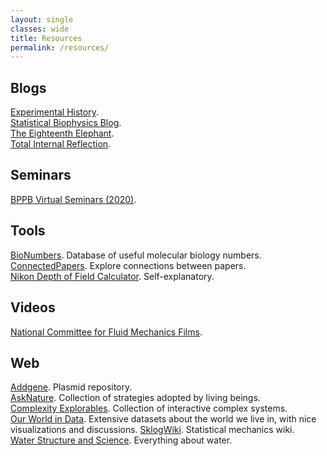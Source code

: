 ```yaml
---
layout: single
classes: wide
title: Resources
permalink: /resources/
---
```


## Blogs
[Experimental History](https://experimentalhistory.substack.com/). \
[Statistical Biophysics Blog](http://statisticalbiophysicsblog.org/). \
[The Eighteenth Elephant](https://eighteenthelephant.com/). \
[Total Internal Reflection](https://totalinternalreflectionblog.com/). 

## Seminars
[BPPB Virtual Seminars (2020)](https://iyerbiswas.com/outreach/bppbseminars/schedule/). 

## Tools
[BioNumbers](https://bionumbers.hms.harvard.edu/search.aspx). Database of useful molecular biology numbers. \
[ConnectedPapers](https://www.connectedpapers.com/). Explore connections between papers. \
[Nikon Depth of Field Calculator](https://www.microscopyu.com/tutorials/depthoffield). Self-explanatory. 

## Videos
[National Committee for Fluid Mechanics Films](https://web.mit.edu/hml/ncfmf.html). 

## Web
[Addgene](https://www.addgene.org/). Plasmid repository. \
[AskNature](https://asknature.org/). Collection of strategies adopted by living beings. \
[Complexity Explorables](https://www.complexity-explorables.org/). Collection of interactive complex systems. \
[Our World in Data](https://ourworldindata.org/). Extensive datasets about the world we live in, with nice visualizations and discussions.
[SklogWiki](http://www.sklogwiki.org/SklogWiki/index.php/Main_Page). Statistical mechanics wiki. \
[Water Structure and Science](https://water.lsbu.ac.uk/water/). Everything about water. 